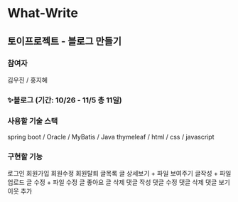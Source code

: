 # What-Write

## 토이프로젝트 - 블로그 만들기
### 참여자 
김우진 / 홍지혜

### ✨블로그 (기간: 10/26 - 11/5  총 11일)

### 사용할 기술 스택
spring boot / Oracle / MyBatis / Java
thymeleaf / html / css / javascript
 

### 구현할 기능
로그인
회원가입
회원수정
회원탈퇴
글목록
글 상세보기 + 파일 보여주기
글작성 + 파일 업로드
글 수정 + 파일 수정
글 좋아요
글 삭제
댓글 작성
댓글 수정
댓글 삭제
댓글 보기
이웃 추가
